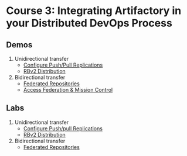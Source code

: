 # Course 3: Integrating Artifactory in your Distributed DevOps Process

## Demos
1. Unidirectional transfer
    + [Configure Push/Pull Replications](../demos/configure-push-pull-replications/README.md)
    + [RBv2 Distribution](../demos/rbv2-distribution/README.md)
2. Bidirectional transfer
    + [Federated Repositories](../demos/federated-repositories/README.md)
    + [Access Federation & Mission Control](../demos/access-federation-mc/README.md)

## Labs

1. Unidirectional transfer
    + [Configure Push/pull Replications](lab-1/README.md)
    + [RBv2 Distribution](lab-2/README.md)
1. Bidirectional transfer
    + [Federated Repositories](lab-3/README.md)
